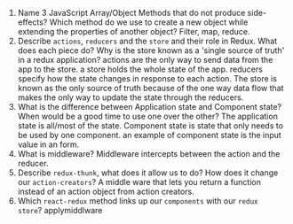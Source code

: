 1.  Name 3 JavaScript Array/Object Methods that do not produce side-effects? Which method do we use to create a new object while extending the properties of another object?
  Filter, map, reduce.
1.  Describe `actions`, `reducers` and the `store` and their role in Redux. What does each piece do? Why is the store known as a 'single source of truth' in a redux application?
actions are the only way to send data from the app to the store. a store holds the whole state of the app. reducers specify how the state changes in response to each action. The store is known as the only source of truth because of the one way data flow that makes the only way to update the state through the reducers.
1.  What is the difference between Application state and Component state? When would be a good time to use one over the other?
The application state is all/most of the state. Component state is state that only needs to be used by one component. an example of component state is the input value in an form.
1.  What is middleware?
Middleware intercepts between the action and the reducer.
1.  Describe `redux-thunk`, what does it allow us to do? How does it change our `action-creators`?
A middle ware that lets you return a function instead of an action object from action creators.
1.  Which `react-redux` method links up our `components` with our `redux store`?
applymiddlware

